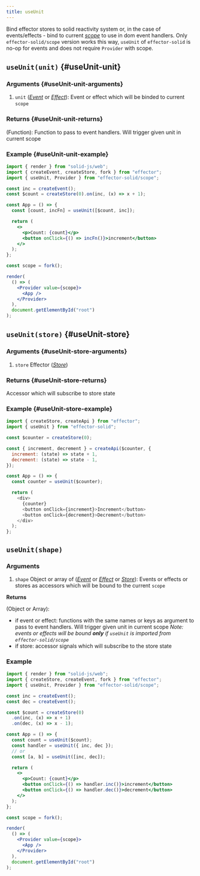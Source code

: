 ```yaml
---
title: useUnit
---
```


Bind effector stores to solid reactivity system or, in the case of events/effects - bind to current [_scope_](/api/effector/Scope.md) to use in dom event handlers.
Only `effector-solid/scope` version works this way, `useUnit` of `effector-solid` is no-op for events and does not require `Provider` with scope.

## `useUnit(unit)` {#useUnit-unit}

### Arguments {#useUnit-unit-arguments}

1. `unit` ([_Event_](/api/effector/Event.md) or [_Effect_](/api/effector/Effect.md)): Event or effect which will be binded to current `scope`

### Returns {#useUnit-unit-returns}

(Function): Function to pass to event handlers. Will trigger given unit in current scope

### Example {#useUnit-unit-example}

```jsx
import { render } from "solid-js/web";
import { createEvent, createStore, fork } from "effector";
import { useUnit, Provider } from "effector-solid/scope";

const inc = createEvent();
const $count = createStore(0).on(inc, (x) => x + 1);

const App = () => {
  const [count, incFn] = useUnit([$count, inc]);

  return (
    <>
      <p>Count: {count}</p>
      <button onClick={() => incFn()}>increment</button>
    </>
  );
};

const scope = fork();

render(
  () => (
    <Provider value={scope}>
      <App />
    </Provider>
  ),
  document.getElementById("root")
);
```

## `useUnit(store)` {#useUnit-store}

### Arguments {#useUnit-store-arguments}

1. `store` Effector ([_Store_](/api/effector/Store.md))

### Returns {#useUnit-store-returns}

Accessor which will subscribe to store state

### Example {#useUnit-store-example}

```js
import { createStore, createApi } from "effector";
import { useUnit } from "effector-solid";

const $counter = createStore(0);

const { increment, decrement } = createApi($counter, {
  increment: (state) => state + 1,
  decrement: (state) => state - 1,
});

const App = () => {
  const counter = useUnit($counter);

  return (
    <div>
      {counter}
      <button onClick={increment}>Increment</button>
      <button onClick={decrement}>Decrement</button>
    </div>
  );
};
```

## `useUnit(shape)`

### Arguments

1. `shape` Object or array of ([_Event_](/api/effector/Event.md) or [_Effect_](/api/effector/Effect.md) or [_Store_](/api/effector/Store.md)): Events or effects or stores as accessors which will be bound to the current `scope`

**Returns**

(Object or Array):

- if event or effect: functions with the same names or keys as argument to pass to event handlers. Will trigger given unit in current scope _Note: events or effects will be bound **only** if `useUnit` is imported from `effector-solid/scope`_
- if store: accessor signals which will subscribe to the store state

### Example

```jsx
import { render } from "solid-js/web";
import { createStore, createEvent, fork } from "effector";
import { useUnit, Provider } from "effector-solid/scope";

const inc = createEvent();
const dec = createEvent();

const $count = createStore(0)
  .on(inc, (x) => x + 1)
  .on(dec, (x) => x - 1);

const App = () => {
  const count = useUnit($count);
  const handler = useUnit({ inc, dec });
  // or
  const [a, b] = useUnit([inc, dec]);

  return (
    <>
      <p>Count: {count}</p>
      <button onClick={() => handler.inc()}>increment</button>
      <button onClick={() => handler.dec()}>decrement</button>
    </>
  );
};

const scope = fork();

render(
  () => (
    <Provider value={scope}>
      <App />
    </Provider>
  ),
  document.getElementById("root")
);
```

